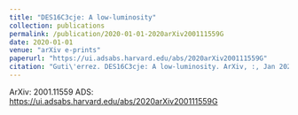 ```yaml
---
title: "DES16C3cje: A low-luminosity"
collection: publications
permalink: /publication/2020-01-01-2020arXiv200111559G
date: 2020-01-01
venue: "arXiv e-prints"
paperurl: "https://ui.adsabs.harvard.edu/abs/2020arXiv200111559G"
citation: "Guti\'errez. DES16C3cje: A low-luminosity. ArXiv, :, Jan 2020"
---
```


ArXiv: 2001.11559
ADS: https://ui.adsabs.harvard.edu/abs/2020arXiv200111559G
